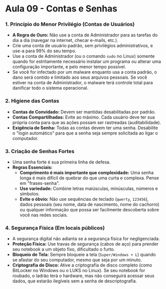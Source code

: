 # Aula 09 - Contas e Senhas

### 1. Princípio do Menor Privilégio (Contas de Usuários)
- **A Regra de Ouro:** Não use a conta de Administrador para as tarefas do dia a dia (navegar na internet, checar e-mails, etc.).
- Crie uma conta de usuário padrão, sem privilégios administrativos, e use-a para 99% do seu tempo.
- Use a conta de Administrador (ou o comando `sudo` no Linux) somente quando for estritamente necessário instalar um programa ou alterar uma configuração importante, e pelo menor tempo possível.
- Se você for infectado por um malware enquanto usa a conta padrão, o dano será contido e limitado aos seus arquivos pessoais. Se você estiver na conta de Administrador, o malware terá controle total para danificar todo o sistema operacional.

### 2. Higiene das Contas

- **Contas de Convidado:** Devem ser mantidas desabilitadas por padrão.
- **Contas Compartilhadas:** Evite ao máximo. Cada usuário deve ter sua própria conta para que as ações possam ser rastreadas (auditabilidade).
- **Exigência de Senha:** Todas as contas devem ter uma senha. Desabilite o "login automático" para que a senha seja sempre solicitada ao ligar o computador.

### 3. Criação de Senhas Fortes

- Uma senha forte é sua primeira linha de defesa.
- **Regras Essenciais:**
    - **Comprimento é mais importante que complexidade:** Uma senha longa é mais difícil de quebrar do que uma curta e complexa. Pense em "frases-senha".
    - **Use variedade:** Combine letras maiúsculas, minúsculas, números e símbolos.
    - **Evite o óbvio:** Não use sequências de teclado (`qwerty`, `123456`), dados pessoais (seu nome, data de nascimento, nome do cachorro) ou qualquer informação que possa ser facilmente descoberta sobre você nas redes sociais.

### 4. Segurança Física (Em locais públicos)

- A segurança digital não adianta se a segurança física for negligenciada.
- **Proteção Física:** Use travas de segurança (cabos de aço) para prender seu notebook a um objeto fixo, dificultado o furto.
- **Bloqueio de Tela:** Sempre bloqueie a tela (`Super/Windows + L`) quando se afastar do seu computador, mesmo que seja por um minuto.
- **Criptografia de Disco:** Ative a criptografia de disco completo (como BitLocker no Windows ou o LUKS no Linux). Se seu notebook for roubado, o ladrão terá o hardware, mas não conseguirá acessar seus dados, que estarão ilegíveis sem a senha de descriptografia.
